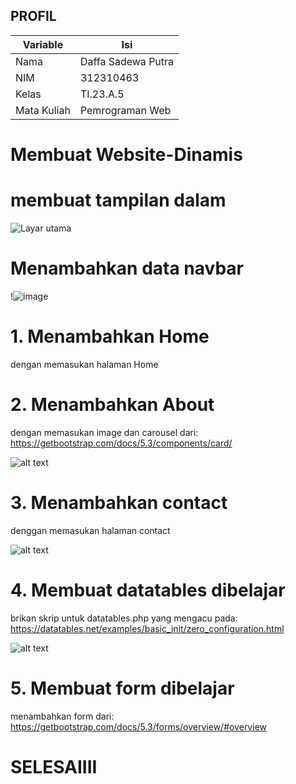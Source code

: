 ## PROFIL
| Variable           |             Isi            |
| -------------------|----------------------------|
| Nama           |         Daffa Sadewa Putra      |
| NIM            |          312310463         |
| Kelas          |          TI.23.A.5         |
| Mata Kuliah    |     Pemrograman Web     |

# Membuat Website-Dinamis

# membuat tampilan dalam
![Layar utama](https://github.com/user-attachments/assets/29064b1b-7dd3-4ef9-a106-7c81adee0116)


# Menambahkan data navbar
!![image](https://github.com/user-attachments/assets/b42295cd-0d79-4ba1-9898-07e95b2efa4f)




# 1. Menambahkan Home
dengan memasukan halaman Home







# 2. Menambahkan About
dengan memasukan image dan carousel dari:
https://getbootstrap.com/docs/5.3/components/card/

![alt text](image/about.png)






# 3. Menambahkan contact
denggan memasukan halaman contact

![alt text](image/contact.png)



# 4. Membuat datatables dibelajar
brikan skrip untuk datatables.php yang mengacu pada:
https://datatables.net/examples/basic_init/zero_configuration.html

![alt text](image/javaascript.png)



# 5. Membuat form dibelajar
menambahkan form dari:
https://getbootstrap.com/docs/5.3/forms/overview/#overview




# SELESAIIII
